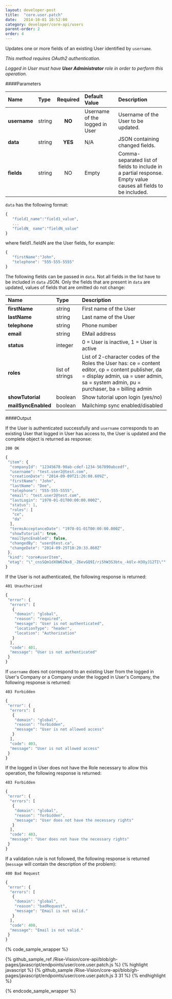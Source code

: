 ```yaml
---
layout: developer-post
title:  "core.user.patch"
date:   2014-10-01 10:52:00
category: developer/core-api/users
parent-order: 2
order: 4
---
```


Updates one or more fields of an existing User identified by `username`.

*This method requires OAuth2 authentication.*

*Logged in User must have __User Administrator__ role in order to perform this operation.*

####Parameters

| Name    | Type   | Required | Default Value | Description |
|:--------|:-------|:--------:|:--------------|:------------|
| **username**  | string |  **NO**  | Username of the logged in User | Username of the User to be updated. |
| **data**  | string |  **YES**  | N/A | JSON containing changed fields. |
| **fields**  | string |  NO  | Empty | Comma-separated list of fields to include in a partial response. Empty value causes all fields to be included. |

`data` has the following format:

 ```javascript
{
	"field1_name":"field1_value",
	...
	"fieldN_ name":"fieldN_value"
}
```
where field1..fieldN are the User fields, for example:

 ```javascript
{
	"firstName":"John",
	"telephone": "555-555-5555"
}
```

The following fields can be passed in `data`. Not all fields in the list have to be included in `data` JSON.
Only the fields that are present in `data` are updated, values of fields that are omitted do not change:

| Name    | Type   | Description |
|:--------|:-------|:------------|
| **firstName**  | string | First name of the User |
| **lastName**  | string | Last name of the User |
| **telephone**  | string |  Phone number |
| **email**  | string | EMail address |
| **status**  | integer | 0 = User is inactive, 1 = User is active |
| **roles**  | list of strings | List of 2-character codes of the Roles the User has: ce = content editor, cp = content publisher, da = display admin, ua = user admin, sa = system admin, pu = purchaser, ba = billing admin |
| **showTutorial**  | boolean | Show tutorial upon login (yes/no) |
| **mailSyncEnabled**  | boolean | Mailchimp sync enabled/disabled |

####Output

If the User is authenticated successfully and `username` corresponds to an existing User that logged in User has access to, the User is updated and the complete object is returned as response:

```200 OK```

```javascript
{
 "item": {
  "companyId": "12345678-90ab-cdef-1234-567890abcedf",
  "username": "test.user2@test.com",
  "creationDate": "2014-09-09T21:26:08.609Z",
  "firstName": "John",
  "lastName": "Doe",
  "telephone": "555-555-5555",
  "email": "test.user2@test.com",
  "lastLogin": "1970-01-01T00:00:00.000Z",
  "status": 1,
  "roles": [
   "ce",
   "da"
  ],
  "termsAcceptanceDate": "1970-01-01T00:00:00.000Z",
  "showTutorial": true,
  "mailSyncEnabled": false,
  "changedBy": "user@test.ca",
  "changeDate": "2014-09-25T18:20:33.868Z"
 },
 "kind": "core#userItem",
 "etag": "\"_cnsSQm1dXOW6INx8_-Z6evGQ9I/ri5hW3S3btu_-kUlv-H3OyJ12TI\""
}
```

If the User is not authenticated, the following response is returned:

```401 Unauthorized```

```javascript
{
 "error": {
  "errors": [
   {
    "domain": "global",
    "reason": "required",
    "message": "User is not authenticated",
    "locationType": "header",
    "location": "Authorization"
   }
  ],
  "code": 401,
  "message": "User is not authenticated"
 }
}
```

If `username` does not correspond to an existing User from the logged in User's Company or a Company under the logged in User's Company, the following response is returned:

```403 Forbidden```

```javascript
{
 "error": {
  "errors": [
   {
    "domain": "global",
    "reason": "forbidden",
    "message": "User is not allowed access"
   }
  ],
  "code": 403,
  "message": "User is not allowed access"
 }
}
```

If the logged in User does not have the Role necessary to allow this operation, the following response is returned:

```403 Forbidden```

```javascript
{
 "error": {
  "errors": [
   {
    "domain": "global",
    "reason": "forbidden",
    "message": "User does not have the necessary rights"
   }
  ],
  "code": 403,
  "message": "User does not have the necessary rights"
 }
}
```

If a validation rule is not followed,  the following response is returned (`message` will contain the description of the problem):

```400 Bad Request```

```javascript
{
 "error": {
  "errors": [
   {
    "domain": "global",
    "reason": "badRequest",
    "message": "Email is not valid."
   }
  ],
  "code": 400,
  "message": "Email is not valid."
 }
}
```

{% code_sample_wrapper %}

{% github_sample_ref /Rise-Vision/core-api/blob/gh-pages/javascript/endpoints/user/core.user.patch.js %}
{% highlight javascript %}
{% github_sample /Rise-Vision/core-api/blob/gh-pages/javascript/endpoints/user/core.user.patch.js 3 31 %}
{% endhighlight %}

{% endcode_sample_wrapper  %}